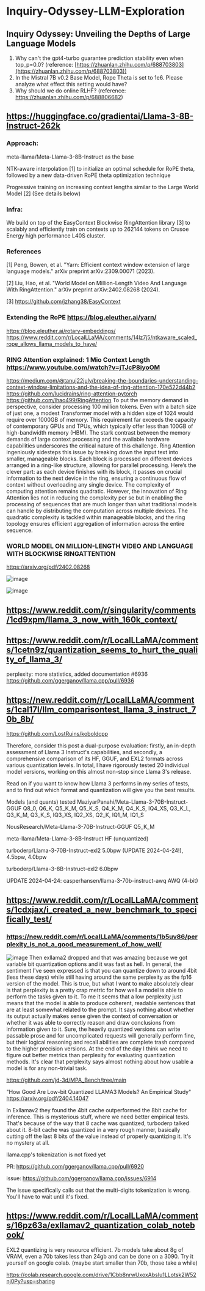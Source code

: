 # Inquiry-Odyssey-LLM-Exploration

## Inquiry Odyssey: Unveiling the Depths of Large Language Models

1. Why can't the gpt4-turbo guarantee prediction stability even when top_p=0.0? (reference: [https://zhuanlan.zhihu.com/p/688703803](https://zhuanlan.zhihu.com/p/688703803))
2. In the Mistral 7B v0.2 Base Model, Rope Theta is set to 1e6. Please analyze what effect this setting would have?
3. Why should we do online RLHF? (reference: https://zhuanlan.zhihu.com/p/688806682)

## https://huggingface.co/gradientai/Llama-3-8B-Instruct-262k
### Approach:

meta-llama/Meta-Llama-3-8B-Instruct as the base

NTK-aware interpolation [1] to initialize an optimal schedule for RoPE theta, followed by a new data-driven RoPE theta optimization technique

Progressive training on increasing context lengths similar to the Large World Model [2] (See details below)

### Infra:

We build on top of the EasyContext Blockwise RingAttention library [3] to scalably and efficiently train on contexts up to 262144 tokens on Crusoe Energy high performance L40S cluster.

### References

[1] Peng, Bowen, et al. "Yarn: Efficient context window extension of large language models." arXiv preprint arXiv:2309.00071 (2023).

[2] Liu, Hao, et al. "World Model on Million-Length Video And Language With RingAttention." arXiv preprint arXiv:2402.08268 (2024).

[3] https://github.com/jzhang38/EasyContext

### Extending the RoPE https://blog.eleuther.ai/yarn/
https://blog.eleuther.ai/rotary-embeddings/
https://www.reddit.com/r/LocalLLaMA/comments/14lz7j5/ntkaware_scaled_rope_allows_llama_models_to_have/

### RING Attention explained: 1 Mio Context Length https://www.youtube.com/watch?v=jTJcP8iyoOM
https://medium.com/@tanuj22july/breaking-the-boundaries-understanding-context-window-limitations-and-the-idea-of-ring-attention-170e522d44b2
https://github.com/lucidrains/ring-attention-pytorch
https://github.com/lhao499/RingAttention
To put the memory demand in perspective, consider processing 100 million tokens. Even with a batch size of just one, a modest Transformer model with a hidden size of 1024 would require over 1000GB of memory. This requirement far exceeds the capacity of contemporary GPUs and TPUs, which typically offer less than 100GB of high-bandwidth memory (HBM). The stark contrast between the memory demands of large context processing and the available hardware capabilities underscores the critical nature of this challenge.
Ring Attention ingeniously sidesteps this issue by breaking down the input text into smaller, manageable blocks. Each block is processed on different devices arranged in a ring-like structure, allowing for parallel processing. Here’s the clever part: as each device finishes with its block, it passes on crucial information to the next device in the ring, ensuring a continuous flow of context without overloading any single device.
The complexity of computing attention remains quadratic. However, the innovation of Ring Attention lies not in reducing the complexity per se but in enabling the processing of sequences that are much longer than what traditional models can handle by distributing the computation across multiple devices. The quadratic complexity is tackled within manageable blocks, and the ring topology ensures efficient aggregation of information across the entire sequence.

### WORLD MODEL ON MILLION-LENGTH VIDEO AND LANGUAGE WITH BLOCKWISE RINGATTENTION
https://arxiv.org/pdf/2402.08268

![image](https://github.com/qianxinchun/Inquiry-Odyssey-LLM-Exploration/assets/7309139/e185f010-deae-4665-bc68-6b3eb3daf174)


![image](https://github.com/qianxinchun/Inquiry-Odyssey-LLM-Exploration/assets/7309139/a5ad6217-bcc4-4072-95ec-14c1060cc387)

## https://www.reddit.com/r/singularity/comments/1cd9xpm/llama_3_now_with_160k_context/

## https://www.reddit.com/r/LocalLLaMA/comments/1cetn9z/quantization_seems_to_hurt_the_quality_of_llama_3/
perplexity: more statistics, added documentation #6936 https://github.com/ggerganov/llama.cpp/pull/6936 

## https://new.reddit.com/r/LocalLLaMA/comments/1cal17l/llm_comparisontest_llama_3_instruct_70b_8b/

https://github.com/LostRuins/koboldcpp

Therefore, consider this post a dual-purpose evaluation: firstly, an in-depth assessment of Llama 3 Instruct's capabilities, and secondly, a comprehensive comparison of its HF, GGUF, and EXL2 formats across various quantization levels. In total, I have rigorously tested 20 individual model versions, working on this almost non-stop since Llama 3's release.

Read on if you want to know how Llama 3 performs in my series of tests, and to find out which format and quantization will give you the best results.

Models (and quants) tested
MaziyarPanahi/Meta-Llama-3-70B-Instruct-GGUF Q8_0, Q6_K, Q5_K_M, Q5_K_S, Q4_K_M, Q4_K_S, IQ4_XS, Q3_K_L, Q3_K_M, Q3_K_S, IQ3_XS, IQ2_XS, Q2_K, IQ1_M, IQ1_S

NousResearch/Meta-Llama-3-70B-Instruct-GGUF Q5_K_M

meta-llama/Meta-Llama-3-8B-Instruct HF (unquantized)

turboderp/Llama-3-70B-Instruct-exl2 5.0bpw (UPDATE 2024-04-24!), 4.5bpw, 4.0bpw

turboderp/Llama-3-8B-Instruct-exl2 6.0bpw

UPDATE 2024-04-24: casperhansen/llama-3-70b-instruct-awq AWQ (4-bit)



## https://www.reddit.com/r/LocalLLaMA/comments/1cdxjax/i_created_a_new_benchmark_to_specifically_test/
### https://new.reddit.com/r/LocalLLaMA/comments/1b5uv86/perplexity_is_not_a_good_measurement_of_how_well/
![image](https://github.com/qianxinchun/Inquiry-Odyssey-LLM-Exploration/assets/7309139/65ae54a7-2404-40ad-a185-59bfdf6a08bc)
Then exllama2 dropped and that was amazing because we got variable bit quantization options and it was fast as hell.
In general, the sentiment I've seen expressed is that you can quantize down to around 4bit (less these days) while still having around the same perplexity as the fp16 version of the model. This is true, but what I want to make absolutely clear is that perplexity is a pretty crap metric for how well a model is able to perform the tasks given to it. To me it seems that a low perplexity just means that the model is able to produce coherent, readable sentences that are at least somewhat related to the prompt. It says nothing about whether its output actually makes sense given the context of conversation or whether it was able to correctly reason and draw conclusions from information given to it.
Sure, the heavily quantized versions can write passable prose and for uncomplicated requests will generally perform fine, but their logical reasoning and recall abilities are complete trash compared to the higher precision versions.
At the end of the day I think we need to figure out better metrics than perplexity for evaluating quantization methods. It's clear that perplexity says almost nothing about how usable a model is for any non-trivial task.

https://github.com/jd-3d/MPA_Bench/tree/main

"How Good Are Low-bit Quantized LLAMA3 Models? An Empirical Study" https://arxiv.org/pdf/2404.14047

In Exllamav2 they found the 4bit cache outperformed the 8bit cache for inference. This is mysterious stuff, where we need better empirical tests.
That's because of the way that 8 cache was quantized, turboderp talked about it. 8-bit cache was quantized in a very rough manner, basically cutting off the last 8 bits of the value instead of properly quantizing it. It's no mystery at all.

llama.cpp's tokenization is not fixed yet

PR: https://github.com/ggerganov/llama.cpp/pull/6920

issue: https://github.com/ggerganov/llama.cpp/issues/6914

The issue specifically calls out that the multi-digits tokenization is wrong. You'll have to wait until it's fixed.

## https://www.reddit.com/r/LocalLLaMA/comments/16pz63a/exllamav2_quantization_colab_notebook/
EXL2 quantizing is very resource efficient. 7b models take about 8g of VRAM, even a 70b takes less than 24gb and can be done on a 3090. Try it yourself on google colab. (maybe start smaller than 70b, those take a while)

https://colab.research.google.com/drive/1Cbb8nrwUxoxAbsIu1LLotsk2W52nj0Py?usp=sharing





